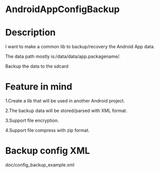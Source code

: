 AndroidAppConfigBackup
======================


Description
=====================
I want to make a common lib to backup/recovery the Android App data.

The data path mostly is:/data/data/app.packagename/.

Backup the data to the sdcard

 
Feature in mind
=====================
1.Create a lib that will be used in another Android project.

2.The backup data will be stored/parsed with XML format.

3.Support file encryption.

4.Support file compress with zip format.


Backup config XML
=====================

doc/config_backup_example.xml